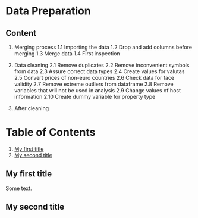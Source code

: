 # Data Preparation

## Content
1. Merging process
1.1 Importing the data
1.2 Drop and add columns before merging
1.3 Merge data
1.4 First inspection

2. Data cleaning
2.1 Remove duplicates
2.2 Remove inconvenient symbols from data
2.3 Assure correct data types
2.4 Create values for valutas
2.5 Convert prices of non-euro countries
2.6 Check data for face validity
2.7 Remove extreme outliers from dataframe
2.8 Remove variables that will not be used in analysis
2.9 Change values of host information
2.10 Create dummy variable for property type

3. After cleaning


# Table of Contents

1. [My first title](#my-first-title)
2. [My second title](#my-second-title)
## My first title
Some text.
## My second title
